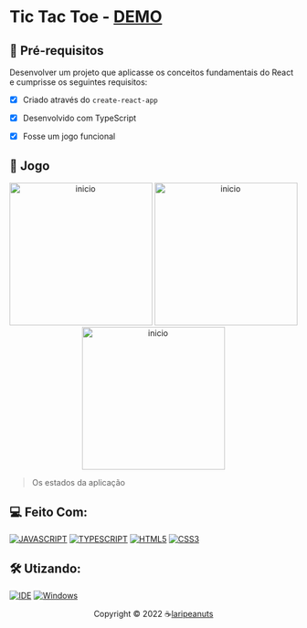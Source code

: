 # Tic Tac Toe - [DEMO](https://tic-tac-toe-three-gilt.vercel.app/)

## 🎯 Pré-requisitos

Desenvolver um projeto que aplicasse os conceitos fundamentais do React e cumprisse os seguintes requisitos:

- [x] Criado através do `create-react-app`
- [x] Desenvolvido com TypeScript
- [x] Fosse um jogo funcional


## 🥳 Jogo
<p align="center">
  <img src="./../Public/Assets/larissa-tictactie1.png" alt="inicio" width="250">
  <img src="./../Public/Assets/larissa-tictactie2.png" alt="inicio" width="250">
  <img src="./../Public/Assets/larissa-tictactie3.png" alt="inicio" width="250">
</p>

> Os estados da aplicação

## 💻 Feito Com:
[![JAVASCRIPT](https://img.shields.io/badge/JavaScript-F7DF1E?style=for-the-badge&logo=javascript&logoColor=black)](https://developer.mozilla.org/pt-BR/docs/Web/JavaScript)
[![TYPESCRIPT](https://img.shields.io/badge/TypeScript-007ACC?style=for-the-badge&logo=typescript&logoColor=white)](https://www.typescriptlang.org/)
[![HTML5](https://img.shields.io/badge/HTML5-E34F26?style=for-the-badge&logo=html5&logoColor=white)](https://developer.mozilla.org/pt-BR/docs/Web/HTML)
[![CSS3](https://img.shields.io/badge/CSS3-1572B6?style=for-the-badge&logo=css3&logoColor=white)](https://developer.mozilla.org/pt-BR/docs/Web/CSS)

## 🛠️ Utizando:
[![IDE](https://img.shields.io/badge/Visual_studio_code-0078D4?style=for-the-badge&logo=visual%20studio%20code&logoColor=white)](https://code.visualstudio.com/)
[![Windows](https://img.shields.io/badge/Windows-0078D6?style=for-the-badge&logo=windows&logoColor=white)](https://www.microsoft.com/pt-br/windows/get-windows-10)

<p align="center">Copyright © 2022 ☕<a href="https://github.com/laripeanuts">laripeanuts</a></p>

